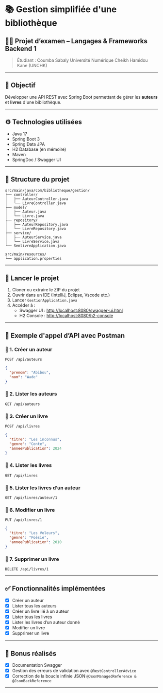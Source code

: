 # 📚 Gestion simplifiée d'une bibliothèque

## 🧑‍💻 Projet d’examen – Langages & Frameworks Backend 1

> Étudiant : Coumba Sabaly
> Université Numérique Cheikh Hamidou Kane (UNCHK)

---

## 📝 Objectif

Développer une API REST avec Spring Boot permettant de gérer les **auteurs** et **livres** d'une bibliothèque.

---

## ⚙️ Technologies utilisées

- Java 17
- Spring Boot 3
- Spring Data JPA
- H2 Database (en mémoire)
- Maven
- SpringDoc / Swagger UI

---

## 📁 Structure du projet

```
src/main/java/com/bibliotheque/gestion/
├── controller/
│   ├── AuteurController.java
│   └── LivreController.java
├── model/
│   ├── Auteur.java
│   └── Livre.java
├── repository/
│   ├── AuteurRepository.java
│   └── LivreRepository.java
├── service/
│   ├── AuteurService.java
│   └── LivreService.java
└── SenlivreApplication.java

src/main/resources/
└── application.properties
```

---

## 🚀 Lancer le projet

1. Cloner ou extraire le ZIP du projet
2. Ouvrir dans un IDE (IntelliJ, Eclipse, Vscode etc.)
3. Lancer `GestionApplication.java`
4. Accéder à :
   - Swagger UI : [http://localhost:8080/swagger-ui.html](http://localhost:8080/swagger-ui.html)
   - H2 Console : [http://localhost:8080/h2-console](http://localhost:8080/h2-console)

---

## 🔐 Exemple d'appel d’API avec Postman

### 📌 1. Créer un auteur

`POST /api/auteurs`

```json
{
  "prenom": "Abibou",
  "nom": "Wade"
}
```

### 📌 2. Lister les auteurs

`GET /api/auteurs`

### 📌 3. Créer un livre

`POST /api/livres`

```json
{
  "titre": "Les inconnus",
  "genre": "Conte",
  "anneePublication": 2024
}
```

### 📌 4. Lister les livres

`GET /api/livres`

### 📌 5. Lister les livres d’un auteur

`GET /api/livres/auteur/1`

### 📌 6. Modifier un livre

`PUT /api/livres/1`

```json
{
  "titre": "Les Voleurs",
  "genre": "Poèsie",
  "anneePublication": 2010
}
```

### 📌 7. Supprimer un livre

`DELETE /api/livres/1`

---

## ✅ Fonctionnalités implémentées

- [x] Créer un auteur
- [x] Lister tous les auteurs
- [x] Créer un livre lié à un auteur
- [x] Lister tous les livres
- [x] Lister les livres d’un auteur donné
- [x] Modifier un livre
- [x] Supprimer un livre

---

## 🎁 Bonus réalisés

- [x] Documentation Swagger
- [x] Gestion des erreurs de validation avec `@RestControllerAdvice`
- [x] Correction de la boucle infinie JSON `@JsonManagedReference & @JsonBackReference`

---
